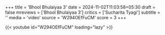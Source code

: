+++
title = 'Bhool Bhulaiyaa 3'
date = 2024-11-02T11:03:58+05:30
draft = false
mreviews = ['Bhool Bhulaiyaa 3']
critics = ['Sucharita Tyagi']
subtitle = ''
media = 'video'
source = 'W294OEfFuCM'
score = 3
+++

{{< youtube id="W294OEfFuCM" loading="lazy" >}}
